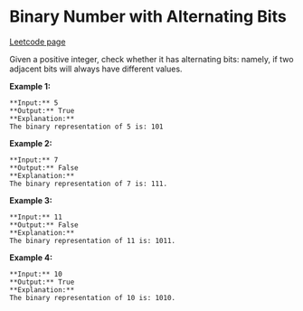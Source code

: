 # Binary Number with Alternating Bits
[Leetcode page](https://leetcode.com/problems/binary-number-with-alternating-bits/description)

Given a positive integer, check whether it has alternating bits: namely, if
two adjacent bits will always have different values.

**Example 1:**  

    
    
    **Input:** 5
    **Output:** True
    **Explanation:**
    The binary representation of 5 is: 101
    

**Example 2:**  

    
    
    **Input:** 7
    **Output:** False
    **Explanation:**
    The binary representation of 7 is: 111.
    

**Example 3:**  

    
    
    **Input:** 11
    **Output:** False
    **Explanation:**
    The binary representation of 11 is: 1011.
    

**Example 4:**  

    
    
    **Input:** 10
    **Output:** True
    **Explanation:**
    The binary representation of 10 is: 1010.
    

